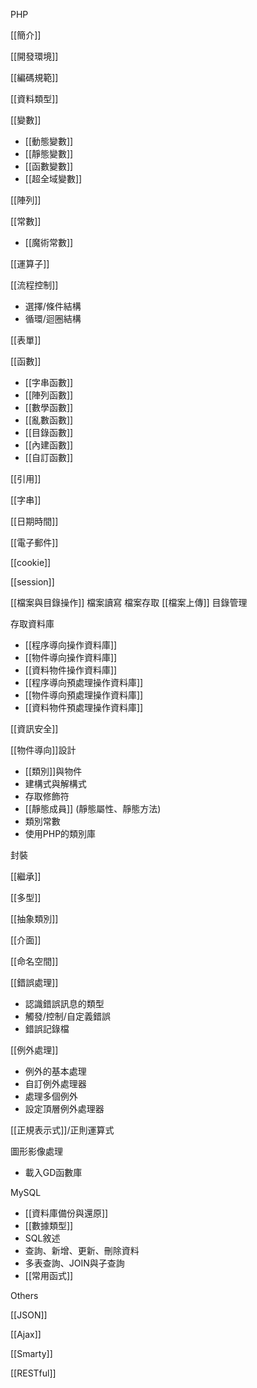 PHP

[[簡介]]

[[開發環境]]

[[編碼規範]]

[[資料類型]]

[[變數]]
* [[動態變數]]
* [[靜態變數]]
* [[函數變數]]
* [[超全域變數]]

[[陣列]]

[[常數]]
* [[魔術常數]]

[[運算子]]

[[流程控制]]
* 選擇/條件結構
* 循環/迴圈結構

[[表單]]

[[函數]]
* [[字串函數]]
* [[陣列函數]]
* [[數學函數]]
* [[亂數函數]]
* [[目錄函數]]
* [[內建函數]]
* [[自訂函數]]

[[引用]]

[[字串]]

[[日期時間]]

[[電子郵件]]

[[cookie]]

[[session]]

[[檔案與目錄操作]]
	檔案讀寫
 	檔案存取
	[[檔案上傳]]
	目錄管理

存取資料庫
* [[程序導向操作資料庫]]
* [[物件導向操作資料庫]]
* [[資料物件操作資料庫]]
* [[程序導向預處理操作資料庫]]
* [[物件導向預處理操作資料庫]]
* [[資料物件預處理操作資料庫]]

[[資訊安全]]

[[物件導向]]設計
* [[類別]]與物件
* 建構式與解構式
* 存取修飾符
* [[靜態成員]] (靜態屬性、靜態方法)
* 類別常數
* 使用PHP的類別庫

封裝

[[繼承]]

[[多型]]

[[抽象類別]]

[[介面]]

[[命名空間]]

[[錯誤處理]]
* 認識錯誤訊息的類型
* 觸發/控制/自定義錯誤
* 錯誤記錄檔

[[例外處理]]
* 例外的基本處理
* 自訂例外處理器
* 處理多個例外
* 設定頂層例外處理器

[[正規表示式]]/正則運算式

圖形影像處理
* 載入GD函數庫

MySQL

* [[資料庫備份與還原]]
* [[數據類型]]
* SQL敘述
* 查詢、新增、更新、刪除資料
* 多表查詢、JOIN與子查詢
* [[常用函式]]

Others

[[JSON]]

[[Ajax]]

[[Smarty]]

[[RESTful]]